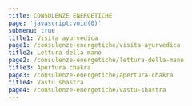 ```yaml
---
title: CONSULENZE ENERGETICHE
page: 'javascript:void(0)'
submenu: true
title1: Visita ayurvedica
page1: /consulenze-energetiche/visita-ayurvedica
title2: Lettura della mano
page2: /consulenze-energetiche/lettura-della-mano
title3: Apertura chakra
page3: /consulenze-energetiche/apertura-chakra
title4: Vastu shastra
page4: /consulenze-energetiche/vastu-shastra
---
```


